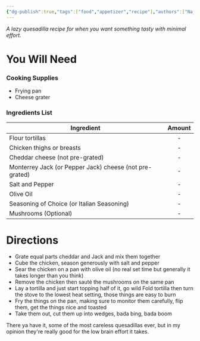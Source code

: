 ```yaml
---
{"dg-publish":true,"tags":["food","appetizer","recipe"],"authors":["Najdorf"],"permalink":"/recipe-book/appetizers/lazy-chicken-quesadillas/","dgPassFrontmatter":true,"noteIcon":"","created":"2024-09-06T23:07:03.011-04:00","updated":"2024-09-06T23:29:37.190-04:00"}
---
```


*A lazy quesadilla recipe for when you want something tasty with minimal effort.*

# You Will Need


### Cooking Supplies

- Frying pan 
- Cheese grater

### Ingredients List

| **Ingredient**                                          | **Amount** |
| ------------------------------------------------------- | :--------: |
| Flour tortillas                                         |     -      |
| Chicken thighs or breasts                               |     -      |
| Cheddar cheese (not pre-grated)                         |     -      |
| Monterrey Jack (or Pepper Jack) cheese (not pre-grated) |     -      |
| Salt and Pepper                                         |     -      |
| Olive Oil                                               |     -      |
| Seasoning of Choice (or Italian Seasoning)              |     -      |
| Mushrooms (Optional)                                    |     -      |

# Directions

- Grate equal parts cheddar and Jack and mix them together
- Cube the chicken, season generously with salt and pepper
- Sear the chicken on a pan with olive oil (no real set time but generally it takes longer than you think)
- Remove the chicken then sauté the mushrooms on the same pan
- Lay a tortilla and just start topping half of it, go wild Fold tortilla then turn the stove to the lowest heat setting, those things are easy to burn
- Fry the things on the pan, making sure to monitor them carefully, flip them, get the things nice and toasted
- Take them out, cut them up into wedges, bada bing, bada boom

There ya have it, some of the most careless quesadillas ever, but in my opinion they're really good for the low brain effort it takes.
